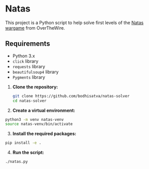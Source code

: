 # Natas

This project is a Python script to help solve first levels of the [Natas wargame](https://overthewire.org/wargames/natas/) from OverTheWire.

## Requirements

- Python 3.x
- `click` library
- `requests` library
- `beautifulsoup4` library
- `Pygments` library

1. **Clone the repository:**

   ```bash
   git clone https://github.com/bodhisatva/natas-solver
   cd natas-solver
   ```

2. **Create a virtual environment:**

```bash
python3 -m venv natas-venv
source natas-venv/bin/activate
```

3. **Install the required packages:**

```bash
pip install -e .
```

4. **Run the script:**

```bash
./natas.py
```
